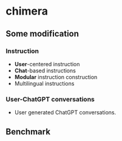 # chimera


## Some modification

### Instruction
- **User**-centered  instruction
- **Chat**-based instructions
- **Modular** instruction construction
- Multilingual instructions

### User-ChatGPT conversations
- User generated ChatGPT conversations.


## Benchmark

